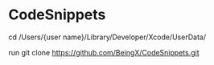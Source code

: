 # CodeSnippets
cd  /Users/{user name}/Library/Developer/Xcode/UserData/


run git clone https://github.com/BeingX/CodeSnippets.git
